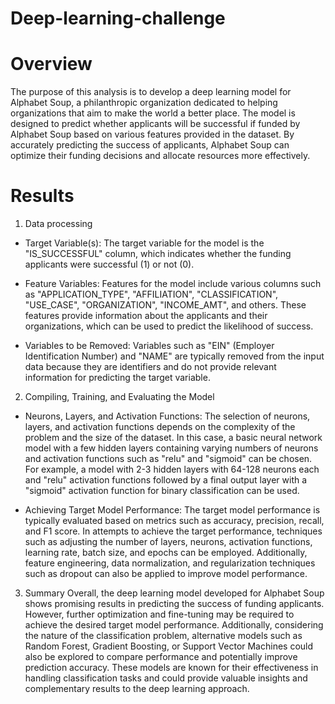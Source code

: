 # Deep-learning-challenge

# Overview
The purpose of this analysis is to develop a deep learning model for Alphabet Soup, a philanthropic organization dedicated to helping organizations that aim to make the world a better place. The model is designed to predict whether applicants will be successful if funded by Alphabet Soup based on various features provided in the dataset. By accurately predicting the success of applicants, Alphabet Soup can optimize their funding decisions and allocate resources more effectively.

# Results

1.  Data processing
- Target Variable(s): The target variable for the model is the "IS_SUCCESSFUL" column, which indicates whether the funding applicants were successful (1) or not (0).

- Feature Variables: Features for the model include various columns such as "APPLICATION_TYPE", "AFFILIATION", "CLASSIFICATION", "USE_CASE", "ORGANIZATION", "INCOME_AMT", and others. These features provide information about the applicants and their organizations, which can be used to predict the likelihood of success.

- Variables to be Removed: Variables such as "EIN" (Employer Identification Number) and "NAME" are typically removed from the input data because they are identifiers and do not provide relevant information for predicting the target variable.

2.  Compiling, Training, and Evaluating the Model
- Neurons, Layers, and Activation Functions: The selection of neurons, layers, and activation functions depends on the complexity of the problem and the size of the dataset. In this case, a basic neural network model with a few hidden layers containing varying numbers of neurons and activation functions such as "relu" and "sigmoid" can be chosen. For example, a model with 2-3 hidden layers with 64-128 neurons each and "relu" activation functions followed by a final output layer with a "sigmoid" activation function for binary classification can be used.

- Achieving Target Model Performance: The target model performance is typically evaluated based on metrics such as accuracy, precision, recall, and F1 score. In attempts to achieve the target performance, techniques such as adjusting the number of layers, neurons, activation functions, learning rate, batch size, and epochs can be employed. Additionally, feature engineering, data normalization, and regularization techniques such as dropout can also be applied to improve model performance.


3.  Summary
Overall, the deep learning model developed for Alphabet Soup shows promising results in predicting the success of funding applicants. However, further optimization and fine-tuning may be required to achieve the desired target model performance. Additionally, considering the nature of the classification problem, alternative models such as Random Forest, Gradient Boosting, or Support Vector Machines could also be explored to compare performance and potentially improve prediction accuracy. These models are known for their effectiveness in handling classification tasks and could provide valuable insights and complementary results to the deep learning approach.
